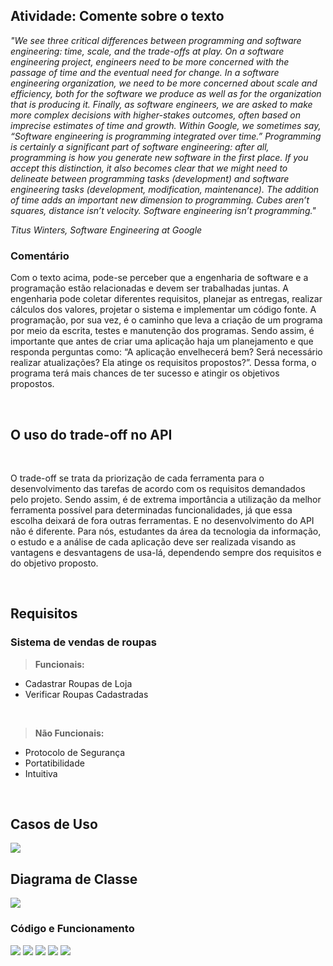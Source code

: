 <h2><b>Atividade: Comente sobre o texto</b></h2>

<i>"We see three critical differences between programming and software engineering: time, scale, and the trade-offs at play. On a software engineering project, engineers need to be more concerned with the passage of time and the eventual need for change. In a software engineering organization, we need to be more concerned about scale and efficiency, both for the software we produce as well as for the organization that is producing it. Finally, as software engineers, we are asked to make more complex decisions with higher-stakes outcomes, often based on imprecise estimates of time and growth. Within Google, we sometimes say, “Software engineering is programming integrated over time.” Programming is certainly a significant part of software engineering: after all, programming is how you generate new software in the first place. If you accept this distinction, it also becomes clear that we might need to delineate between programming tasks (development) and software engineering tasks (development, modification, maintenance). The addition of time adds an important new dimension to programming. Cubes aren’t squares, distance isn’t velocity. Software engineering isn’t programming."

Titus Winters, Software Engineering at Google</i>

<h3>Comentário</h3>

Com o texto acima, pode-se perceber que a engenharia de software e a programação estão relacionadas e devem ser trabalhadas juntas. A engenharia pode coletar diferentes requisitos, planejar as entregas, realizar cálculos dos valores, projetar o sistema e implementar um código fonte. A programação, por sua vez, é o caminho que leva a criação de um programa por meio da escrita, testes e manutenção dos programas. Sendo assim, é importante que antes de  criar uma aplicação haja um planejamento e que responda perguntas como: “A aplicação envelhecerá bem? Será necessário realizar atualizações? Ela atinge os requisitos propostos?”. Dessa forma, o programa terá mais chances de ter sucesso e atingir os objetivos propostos.

<br>

<h2><b>O uso do trade-off no API</b></h2>

<br>

O trade-off se trata da priorização de cada ferramenta para o desenvolvimento das tarefas de acordo com os requisitos demandados pelo projeto. Sendo assim, é de extrema importância a utilização da melhor ferramenta possível para determinadas funcionalidades, já que essa escolha deixará de fora outras ferramentas. E no desenvolvimento do API não é diferente. Para nós, estudantes da área da tecnologia da informação, o estudo e a análise de cada aplicação deve ser realizada visando as vantagens e desvantagens de usa-lá, dependendo sempre dos requisitos e do objetivo proposto.

<br>

<h2><b>Requisitos</b></h2>

<h3><b>Sistema de vendas de roupas</b></h3>

> **Funcionais:**

- Cadastrar Roupas de Loja
- Verificar Roupas Cadastradas

<br>

> **Não Funcionais:**

- Protocolo de Segurança
- Portatibilidade
- Intuitiva

<br>

<h2><b>Casos de Uso</b></h2>

<img src="Readme/Bertoti1.png">

<br>

<h2><b>Diagrama de Classe</b></h2>

<img src="Readme/Bertoti2.png">

<h3><b>Código e Funcionamento</b></h3>

<img src="img/a7.png">
<img src="img/a8.png">
<img src="img/a3.png">
<img src="img/a4.png">
<img src="img/a6.png">
